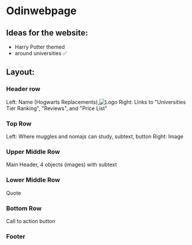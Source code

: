 # Odinwebpage

## Ideas for the website:

- Harry Potter themed
- around universities ✅

## Layout:

### Header row

Left: Name (Hogwarts Replacements),![Logo](/odinwebpage/images/logo.png)
Right: Links to "Universities Tier Ranking", "Reviews", and "Price List"

### Top Row

Left: Where muggles and nomajs can study, subtext, button
Right: Image

### Upper Middle Row

Main Header, 4 objects (images) with subtext

### Lower Middle Row

Quote

### Bottom Row

Call to action button

### Footer
